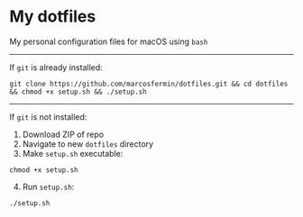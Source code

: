 # My dotfiles

My personal configuration files for macOS using `bash`

---

If `git` is already installed:

```
git clone https://github.com/marcosfermin/dotfiles.git && cd dotfiles && chmod +x setup.sh && ./setup.sh
```

---

If `git` is not installed:

1. Download ZIP of repo
2. Navigate to new `dotfiles` directory
3. Make `setup.sh` executable:

```
chmod +x setup.sh
```

4. Run `setup.sh`:

```
./setup.sh
```
